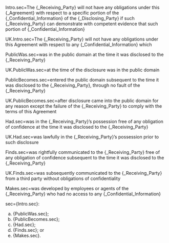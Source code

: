 
Intro.sec=The {_Receiving_Party} will not have any obligations under this {_Agreement} with respect to a specific portion of the {_Confidential_Information} of the {_Disclosing_Party} if such {_Receiving_Party} can demonstrate with competent evidence that such portion of {_Confidential_Information}

UK.Intro.sec=The {_Receiving_Party} will not have any obligations under this Agreement with respect to any {_Confidential_Information} which

PublicWas.sec=was in the public domain at the time it was disclosed to the {_Receiving_Party}

UK.PublicWas.sec=at the time of the disclosure was in the public domain

PublicBecomes.sec=entered the public domain subsequent to the time it was disclosed to the {_Receiving_Party}, through no fault of the {_Receiving_Party}

UK.PublicBecomes.sec=after disclosure came into the public domain for any reason except the failure of the {_Receiving_Party} to comply with the terms of this Agreement

Had.sec=was in the {_Receiving_Party}’s possession free of any obligation of confidence at the time it was disclosed to the {_Receiving_Party}

UK.Had.sec=was lawfully in the {_Receiving_Party}’s possession prior to such disclosure

Finds.sec=was rightfully communicated to the {_Receiving_Party} free of any obligation of confidence subsequent to the time it was disclosed to the {_Receiving_Party}

UK.Finds.sec=was subsequently communicated to the {_Receiving_Party} from a third party without obligations of confidentiality

Makes.sec=was developed by employees or agents of the {_Receiving_Party} who had no access to any {_Confidential_Information}

sec={Intro.sec}:<ol type="a"><li>{PublicWas.sec};</li><li>{PublicBecomes.sec};</li><li>{Had.sec};</li><li>{Finds.sec}; or</li><li>{Makes.sec}.</li></ol>

